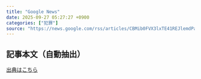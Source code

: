 ```yaml
---
title: "Google News"
date: 2025-09-27 05:27:27 +0900
categories: ["犯罪"]
source: "https://news.google.com/rss/articles/CBMib0FVX3lxTE41REJlemdPa2dKUnBSVEtwV3NKM1FvSlhvZE9VVHdYMTN6YWpSblpXWEdmLTFDdUNmd2xVRmVDbnlOakhuMTdJS1J0bXJhbzJYSlhhdi0yQkx5MzVHcXFJSFZyRG8zcS1xMFFsR1lUcw?oc=5"
---
```


## 記事本文（自動抽出）
<body class="y0K44d EA71Tc" id="readabilityBody"></body>

[出典はこちら](https://news.google.com/rss/articles/CBMib0FVX3lxTE41REJlemdPa2dKUnBSVEtwV3NKM1FvSlhvZE9VVHdYMTN6YWpSblpXWEdmLTFDdUNmd2xVRmVDbnlOakhuMTdJS1J0bXJhbzJYSlhhdi0yQkx5MzVHcXFJSFZyRG8zcS1xMFFsR1lUcw?oc=5)
